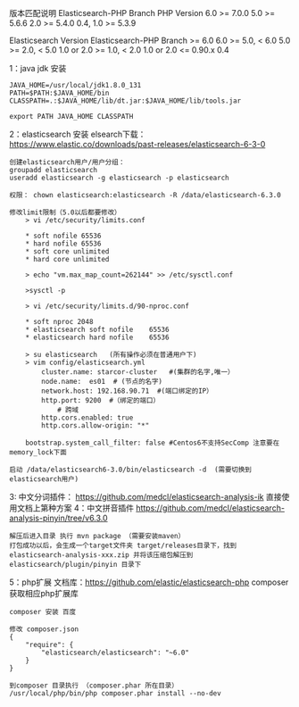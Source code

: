 版本匹配说明
Elasticsearch-PHP Branch	PHP Version
    6.0				>= 7.0.0
    5.0				>= 5.6.6
    2.0				>= 5.4.0
    0.4, 1.0			>= 5.3.9

Elasticsearch Version	Elasticsearch-PHP Branch
    >= 6.0			6.0
    >= 5.0, < 6.0		5.0
    >= 2.0, < 5.0		1.0 or 2.0
    >= 1.0, < 2.0		1.0 or 2.0
    <= 0.90.x		0.4

1：java jdk 安装
	
	JAVA_HOME=/usr/local/jdk1.8.0_131
	PATH=$PATH:$JAVA_HOME/bin
	CLASSPATH=.:$JAVA_HOME/lib/dt.jar:$JAVA_HOME/lib/tools.jar

	export PATH JAVA_HOME CLASSPATH

2：elasticsearch 安装 
    elsearch下载：https://www.elastic.co/downloads/past-releases/elasticsearch-6-3-0

    创建elasticsearch用户/用户分组：
    groupadd elasticsearch 
    useradd elasticsearch -g elasticsearch -p elasticsearch 

    权限： chown elasticsearch:elasticsearch -R /data/elasticsearch-6.3.0

    修改limit限制（5.0以后都要修改）
        > vi /etc/security/limits.conf

        * soft nofile 65536
        * hard nofile 65536
        * soft core unlimited
        * hard core unlimited

        > echo "vm.max_map_count=262144" >> /etc/sysctl.conf

        >sysctl -p

        > vi /etc/security/limits.d/90-nproc.conf 

        * soft nproc 2048
        * elasticsearch soft nofile    65536
        * elasticsearch hard nofile    65536

        > su elasticsearch   (所有操作必须在普通用户下)
        > vim config/elasticsearch.yml
            cluster.name: starcor-cluster   #(集群的名字,唯一）
            node.name:  es01  # (节点的名字)
            network.host: 192.168.90.71  #(端口绑定的IP）
            http.port: 9200  #（绑定的端口）
                # 跨域
            http.cors.enabled: true
            http.cors.allow-origin: "*"

	    bootstrap.system_call_filter: false #Centos6不支持SecComp 注意要在memory_lock下面

    启动 /data/elasticsearch6-3.0/bin/elasticsearch -d  (需要切换到elasticsearch用户)
3: 中文分词插件： 
    https://github.com/medcl/elasticsearch-analysis-ik
    直接使用文档上第种方案
4：中文拼音插件
    https://github.com/medcl/elasticsearch-analysis-pinyin/tree/v6.3.0

    解压后进入目录 执行 mvn package （需要安装maven）
    打包成功以后，会生成一个target文件夹 target/releases目录下，找到elasticsearch-analysis-xxx.zip 并将该压缩包解压到elasticsearch/plugin/pinyin 目录下

5：php扩展 
    文档库：https://github.com/elastic/elasticsearch-php
    composer 获取相应php扩展库 

    composer 安装 百度

    修改 composer.json 
    {
        "require": {
            "elasticsearch/elasticsearch": "~6.0"
        }
    }

    到composer 目录执行 （composer.phar 所在目录）
    /usr/local/php/bin/php composer.phar install --no-dev

